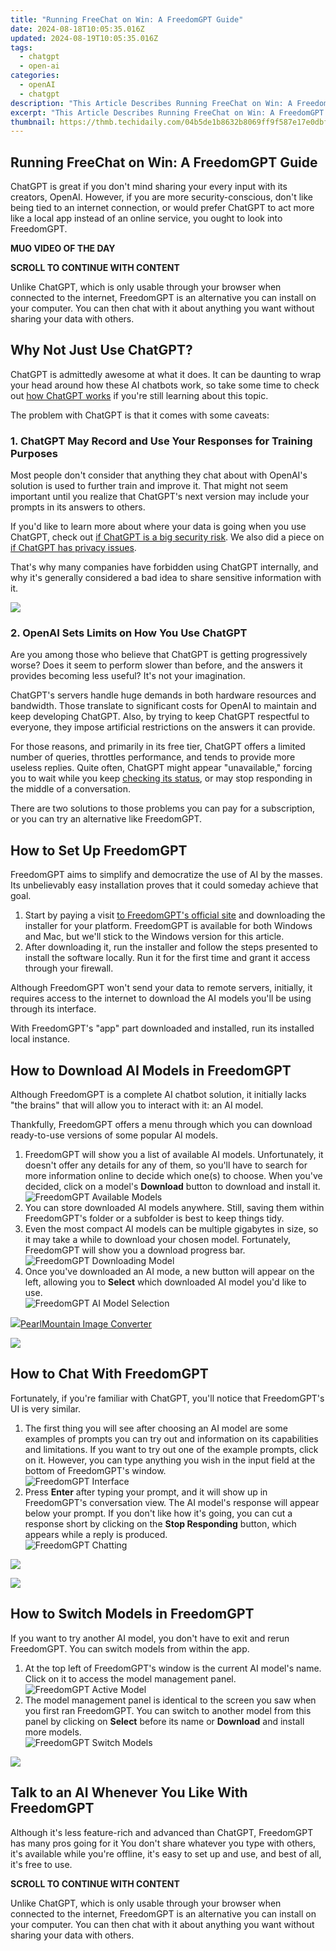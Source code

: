 ```yaml
---
title: "Running FreeChat on Win: A FreedomGPT Guide"
date: 2024-08-18T10:05:35.016Z
updated: 2024-08-19T10:05:35.016Z
tags:
  - chatgpt
  - open-ai
categories:
  - openAI
  - chatgpt
description: "This Article Describes Running FreeChat on Win: A FreedomGPT Guide"
excerpt: "This Article Describes Running FreeChat on Win: A FreedomGPT Guide"
thumbnail: https://thmb.techidaily.com/04b5de1b8632b8069ff9f587e17e0dbf1c9f260b061902685aa6f6d586835f1d.jpg
---
```


## Running FreeChat on Win: A FreedomGPT Guide

 ChatGPT is great if you don't mind sharing your every input with its creators, OpenAI. However, if you are more security-conscious, don't like being tied to an internet connection, or would prefer ChatGPT to act more like a local app instead of an online service, you ought to look into FreedomGPT.

**MUO VIDEO OF THE DAY**

**SCROLL TO CONTINUE WITH CONTENT**

 Unlike ChatGPT, which is only usable through your browser when connected to the internet, FreedomGPT is an alternative you can install on your computer. You can then chat with it about anything you want without sharing your data with others.

## Why Not Just Use ChatGPT?

 ChatGPT is admittedly awesome at what it does. It can be daunting to wrap your head around how these AI chatbots work, so take some time to check out [how ChatGPT works](https://www.makeuseof.com/how-does-chatgpt-work/) if you're still learning about this topic.

 The problem with ChatGPT is that it comes with some caveats:

### 1\. ChatGPT May Record and Use Your Responses for Training Purposes

 Most people don't consider that anything they chat about with OpenAI's solution is used to further train and improve it. That might not seem important until you realize that ChatGPT's next version may include your prompts in its answers to others.

 If you'd like to learn more about where your data is going when you use ChatGPT, check out [if ChatGPT is a big security risk](https://www.makeuseof.com/chatgpt-privacy-risk/). We also did a piece on [if ChatGPT has privacy issues](https://www.makeuseof.com/chatgpt-privacy-issues/).

 That's why many companies have forbidden using ChatGPT internally, and why it's generally considered a bad idea to share sensitive information with it.

<!-- affiliate ads begin -->
<a href="https://secure.2checkout.com/order/checkout.php?PRODS=35038891&QTY=1&AFFILIATE=108875&CART=1"><img src="https://www.dupinout.com/wp-content/uploads/2021/12/DupInOut-New-Duplicate-Scan-Tab.png" border="0"></a>
<!-- affiliate ads end -->
### 2\. OpenAI Sets Limits on How You Use ChatGPT

 Are you among those who believe that ChatGPT is getting progressively worse? Does it seem to perform slower than before, and the answers it provides becoming less useful? It's not your imagination.

 ChatGPT's servers handle huge demands in both hardware resources and bandwidth. Those translate to significant costs for OpenAI to maintain and keep developing ChatGPT. Also, by trying to keep ChatGPT respectful to everyone, they impose artificial restrictions on the answers it can provide.

 For those reasons, and primarily in its free tier, ChatGPT offers a limited number of queries, throttles performance, and tends to provide more useless replies. Quite often, ChatGPT might appear "unavailable," forcing you to wait while you keep [checking its status](https://www.makeuseof.com/is-chatgpt-down-how-find-out-chatgpt-current-status/), or may stop responding in the middle of a conversation.

 There are two solutions to those problems you can pay for a subscription, or you can try an alternative like FreedomGPT.

## How to Set Up FreedomGPT

 FreedomGPT aims to simplify and democratize the use of AI by the masses. Its unbelievably easy installation proves that it could someday achieve that goal.

1. Start by paying a visit [to FreedomGPT's official site](https://freedomgpt.com/) and downloading the installer for your platform. FreedomGPT is available for both Windows and Mac, but we'll stick to the Windows version for this article.
2. After downloading it, run the installer and follow the steps presented to install the software locally. Run it for the first time and grant it access through your firewall.

 Although FreedomGPT won't send your data to remote servers, initially, it requires access to the internet to download the AI models you'll be using through its interface.

 With FreedomGPT's "app" part downloaded and installed, run its installed local instance.

## How to Download AI Models in FreedomGPT

 Although FreedomGPT is a complete AI chatbot solution, it initially lacks "the brains" that will allow you to interact with it: an AI model.

 Thankfully, FreedomGPT offers a menu through which you can download ready-to-use versions of some popular AI models.

1. FreedomGPT will show you a list of available AI models. Unfortunately, it doesn't offer any details for any of them, so you'll have to search for more information online to decide which one(s) to choose. When you've decided, click on a model's **Download** button to download and install it.  
![FreedomGPT Available Models](https://static1.makeuseofimages.com/wordpress/wp-content/uploads/2023/07/freedomgpt-available-model.jpg)
2. You can store downloaded AI models anywhere. Still, saving them within FreedomGPT's folder or a subfolder is best to keep things tidy.
3. Even the most compact AI models can be multiple gigabytes in size, so it may take a while to download your chosen model. Fortunately, FreedomGPT will show you a download progress bar.  
![FreedomGPT Downloading Model](https://static1.makeuseofimages.com/wordpress/wp-content/uploads/2023/07/freedomgpt-downloading-model-1.jpg)
4. Once you've downloaded an AI mode, a new button will appear on the left, allowing you to **Select** which downloaded AI model you'd like to use.  
![FreedomGPT AI Model Selection](https://static1.makeuseofimages.com/wordpress/wp-content/uploads/2023/07/freedomgpt-ai-model-selection-1.jpg)

<!-- affiliate ads begin -->
<a href="https://secure.2checkout.com/order/checkout.php?PRODS=4550420&QTY=1&AFFILIATE=108875&CART=1"><img src="https://www.pearlmountainsoft.com/n_img/product/pic/f_02.jpg" border="0">PearlMountain Image Converter</a>
<!-- affiliate ads end -->
<!-- affiliate ads begin -->
<a href="https://store.massmailsoftware.com/order/checkout.php?PRODS=2069351&QTY=1&AFFILIATE=108875&CART=1"><img src="https://secure.avangate.com/images/merchant/dc87c13749315c7217cdc4ac692e704c/banera_for_partners-24_%282%29.jpg" border="0"></a>
<!-- affiliate ads end -->
## How to Chat With FreedomGPT

 Fortunately, if you're familiar with ChatGPT, you'll notice that FreedomGPT's UI is very similar.

1. The first thing you will see after choosing an AI model are some examples of prompts you can try out and information on its capabilities and limitations. If you want to try out one of the example prompts, click on it. However, you can type anything you wish in the input field at the bottom of FreedomGPT's window.  
![FreedomGPT Interface](https://static1.makeuseofimages.com/wordpress/wp-content/uploads/2023/07/freedomgpt-interface-1.jpg)
2. Press **Enter** after typing your prompt, and it will show up in FreedomGPT's conversation view. The AI model's response will appear below your prompt. If you don't like how it's going, you can cut a response short by clicking on the **Stop Responding** button, which appears while a reply is produced.  
![FreedomGPT Chatting](https://static1.makeuseofimages.com/wordpress/wp-content/uploads/2023/07/freedomgpt-chatting-1.jpg)

<!-- affiliate ads begin -->
<a href="https://secure.2checkout.com/order/checkout.php?PRODS=3727260&QTY=1&AFFILIATE=108875&CART=1"><img src="http://www.aiseesoft.com/avangate/30p/banner.jpg" border="0"></a>
<!-- affiliate ads end -->
<!-- affiliate ads begin -->
<a href="https://shop.incomedia.eu/order/checkout.php?PRODS=12730965&QTY=1&AFFILIATE=108875&CART=1"><img src="https://incomedia.eu/files/images/affiliates/w5/03_WBSX5_728x90_red_CTA.jpg" border="0"></a>
<!-- affiliate ads end -->
## How to Switch Models in FreedomGPT

 If you want to try another AI model, you don't have to exit and rerun FreedomGPT. You can switch models from within the app.

1. At the top left of FreedomGPT's window is the current AI model's name. Click on it to access the model management panel.  
![FreedomGPT Active Model](https://static1.makeuseofimages.com/wordpress/wp-content/uploads/2023/07/freedomgpt-active-model-1.jpg)
2. The model management panel is identical to the screen you saw when you first ran FreedomGPT. You can switch to another model from this panel by clicking on **Select** before its name or **Download** and install more models.  
![FreedomGPT Switch Models](https://static1.makeuseofimages.com/wordpress/wp-content/uploads/2023/07/freedomgpt-switch-models-1.jpg)

<!-- affiliate ads begin -->
<a href="https://secure.2checkout.com/order/checkout.php?PRODS=4615471&QTY=1&AFFILIATE=108875&CART=1"><img src="https://images.wondershare.com/affiliate-image/affiliate_banners_en/max_782x90.png" border="0"></a>
<!-- affiliate ads end -->
## Talk to an AI Whenever You Like With FreedomGPT

 Although it's less feature-rich and advanced than ChatGPT, FreedomGPT has many pros going for it You don't share whatever you type with others, it's available while you're offline, it's easy to set up and use, and best of all, it's free to use.

**SCROLL TO CONTINUE WITH CONTENT**

 Unlike ChatGPT, which is only usable through your browser when connected to the internet, FreedomGPT is an alternative you can install on your computer. You can then chat with it about anything you want without sharing your data with others.


<ins class="adsbygoogle"
     style="display:block"
     data-ad-format="autorelaxed"
     data-ad-client="ca-pub-7571918770474297"
     data-ad-slot="1223367746"></ins>



<ins class="adsbygoogle"
     style="display:block"
     data-ad-client="ca-pub-7571918770474297"
     data-ad-slot="8358498916"
     data-ad-format="auto"
     data-full-width-responsive="true"></ins>


